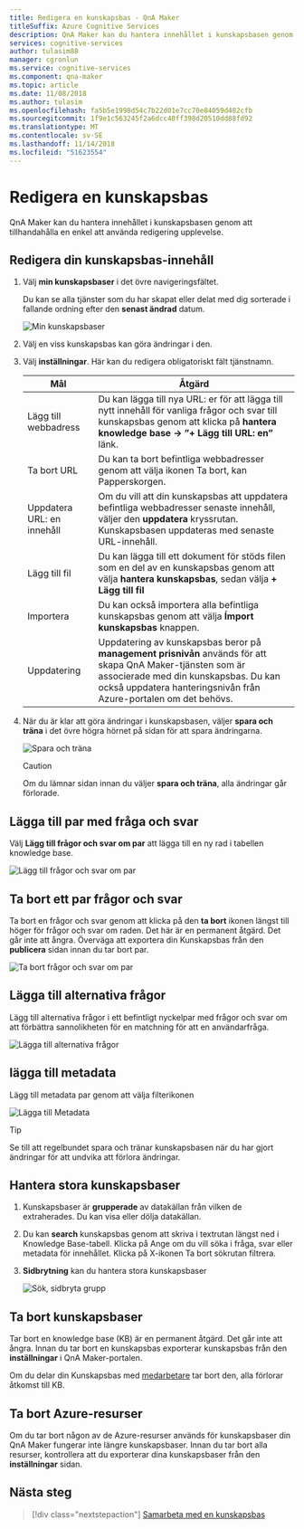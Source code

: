 ```yaml
---
title: Redigera en kunskapsbas - QnA Maker
titleSuffix: Azure Cognitive Services
description: QnA Maker kan du hantera innehållet i kunskapsbasen genom att tillhandahålla en enkel att använda redigering upplevelse.
services: cognitive-services
author: tulasim88
manager: cgronlun
ms.service: cognitive-services
ms.component: qna-maker
ms.topic: article
ms.date: 11/08/2018
ms.author: tulasim
ms.openlocfilehash: fa5b5e1998d54c7b22d01e7cc70e84059d482cfb
ms.sourcegitcommit: 1f9e1c563245f2a6dcc40ff398d20510dd88fd92
ms.translationtype: MT
ms.contentlocale: sv-SE
ms.lasthandoff: 11/14/2018
ms.locfileid: "51623554"
---
```

# <a name="edit-a-knowledge-base"></a>Redigera en kunskapsbas

QnA Maker kan du hantera innehållet i kunskapsbasen genom att tillhandahålla en enkel att använda redigering upplevelse.

## <a name="edit-your-knowledge-base-content"></a>Redigera din kunskapsbas-innehåll

1.  Välj **min kunskapsbaser** i det övre navigeringsfältet. 

    Du kan se alla tjänster som du har skapat eller delat med dig sorterade i fallande ordning efter den **senast ändrad** datum.

    ![Min kunskapsbaser](../media/qnamaker-how-to-edit-kb/my-kbs.png)

1. Välj en viss kunskapsbas kan göra ändringar i den.
 
1. Välj **inställningar**. Här kan du redigera obligatoriskt fält tjänstnamn.
  
    |Mål|Åtgärd|
    |--|--|
    |Lägg till webbadress|Du kan lägga till nya URL: er för att lägga till nytt innehåll för vanliga frågor och svar till kunskapsbas genom att klicka på **hantera knowledge base -> ”+ Lägg till URL: en”** länk.|
    |Ta bort URL|Du kan ta bort befintliga webbadresser genom att välja ikonen Ta bort, kan Papperskorgen.|
    |Uppdatera URL: en innehåll|Om du vill att din kunskapsbas att uppdatera befintliga webbadresser senaste innehåll, väljer den **uppdatera** kryssrutan. Kunskapsbasen uppdateras med senaste URL-innehåll.|
    |Lägg till fil|Du kan lägga till ett dokument för stöds filen som en del av en kunskapsbas genom att välja **hantera kunskapsbas**, sedan välja **+ Lägg till fil**|
    |Importera|Du kan också importera alla befintliga kunskapsbas genom att välja **Ímport kunskapsbas** knappen. |
    |Uppdatering|Uppdatering av kunskapsbas beror på **management prisnivån** används för att skapa QnA Maker-tjänsten som är associerade med din kunskapsbas. Du kan också uppdatera hanteringsnivån från Azure-portalen om det behövs.

1. När du är klar att göra ändringar i kunskapsbasen, väljer **spara och träna** i det övre högra hörnet på sidan för att spara ändringarna.    

    ![Spara och träna](../media/qnamaker-how-to-edit-kb/save-and-train.png)

    >[!CAUTION]
    >Om du lämnar sidan innan du väljer **spara och träna**, alla ändringar går förlorade.

## <a name="add-a-qna-pair"></a>Lägga till par med fråga och svar

Välj **Lägg till frågor och svar om par** att lägga till en ny rad i tabellen knowledge base.

![Lägg till frågor och svar om par](../media/qnamaker-how-to-edit-kb/add-qnapair.png)

## <a name="delete-a-qna-pair"></a>Ta bort ett par frågor och svar

Ta bort en frågor och svar genom att klicka på den **ta bort** ikonen längst till höger för frågor och svar om raden. Det här är en permanent åtgärd. Det går inte att ångra. Överväga att exportera din Kunskapsbas från den **publicera** sidan innan du tar bort par. 

![Ta bort frågor och svar om par](../media/qnamaker-how-to-edit-kb/delete-qnapair.png)

## <a name="add-alternate-questions"></a>Lägga till alternativa frågor

Lägg till alternativa frågor i ett befintligt nyckelpar med frågor och svar om att förbättra sannolikheten för en matchning för att en användarfråga.

![Lägga till alternativa frågor](../media/qnamaker-how-to-edit-kb/add-alternate-question.png)

## <a name="add-metadata"></a>lägga till metadata


Lägg till metadata par genom att välja filterikonen

![Lägga till Metadata](../media/qnamaker-how-to-edit-kb/add-metadata.png)

> [!TIP]
> Se till att regelbundet spara och tränar kunskapsbasen när du har gjort ändringar för att undvika att förlora ändringar.

## <a name="manage-large-knowledge-bases"></a>Hantera stora kunskapsbaser

1. Kunskapsbaser är **grupperade** av datakällan från vilken de extraherades. Du kan visa eller dölja datakällan.
2. Du kan **search** kunskapsbas genom att skriva i textrutan längst ned i Knowledge Base-tabell. Klicka på Ange om du vill söka i fråga, svar eller metadata för innehållet. Klicka på X-ikonen Ta bort sökrutan filtrera.
3. **Sidbrytning** kan du hantera stora kunskapsbaser

    ![Sök, sidbryta grupp](../media/qnamaker-how-to-edit-kb/search-paginate-group.png)

## <a name="delete-knowledge-bases"></a>Ta bort kunskapsbaser

Tar bort en knowledge base (KB) är en permanent åtgärd. Det går inte att ångra. Innan du tar bort en kunskapsbas exporterar kunskapsbas från den **inställningar** i QnA Maker-portalen. 

Om du delar din Kunskapsbas med [medarbetare](collaborate-knowledge-base.md) tar bort den, alla förlorar åtkomst till KB. 

## <a name="delete-azure-resources"></a>Ta bort Azure-resurser 

Om du tar bort någon av de Azure-resurser används för kunskapsbaser din QnA Maker fungerar inte längre kunskapsbaser. Innan du tar bort alla resurser, kontrollera att du exporterar dina kunskapsbaser från den **inställningar** sidan. 

## <a name="next-steps"></a>Nästa steg

> [!div class="nextstepaction"]
> [Samarbeta med en kunskapsbas](./collaborate-knowledge-base.md)
